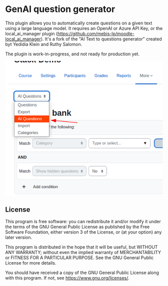 # GenAI question generator #

This plugin allows you to automatically create questions on a given text using a large language model. It requires an OpenAI or Azure API Key, or the local_ai_manager plugin (https://github.com/mebis-lp/moodle-local_ai_manager). It's a fork of the "AI Text to questions generator" created byt Yedidia Klein and Ruthy Salomon.

The plugin is work-in-progress, and not ready for production yet.

![Image of Qbank Genai menu](./docs/images/qbank_genai.png)

## License ##

This program is free software: you can redistribute it and/or modify it under
the terms of the GNU General Public License as published by the Free Software
Foundation, either version 3 of the License, or (at your option) any later
version.

This program is distributed in the hope that it will be useful, but WITHOUT ANY
WARRANTY; without even the implied warranty of MERCHANTABILITY or FITNESS FOR A
PARTICULAR PURPOSE.  See the GNU General Public License for more details.

You should have received a copy of the GNU General Public License along with
this program.  If not, see <https://www.gnu.org/licenses/>.
